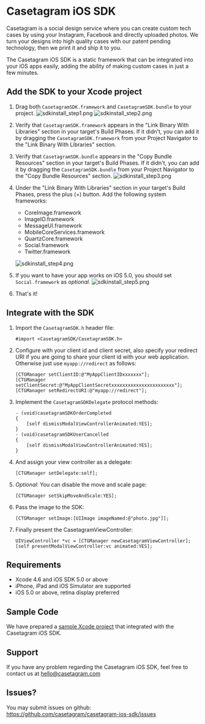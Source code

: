Casetagram iOS SDK
==================

Casetagram is a social design service where you can create custom tech cases by using your Instagram, Facebook and directly uploaded photos. We turn your designs into high quality cases with our patent pending technology, then we print it and ship it to you. 

The Casetagram iOS SDK is a static framework that can be integrated into your iOS apps easily, adding the ability of making custom cases in just a few minutes.

Add the SDK to your Xcode project
---------------------------------

1. Drag both `CasetagramSDK.framework` and `CasetagramSDK.bundle` to your project.
	![sdkinstall_step1.png](http://casetagram.github.io/casetagram-ios-sdk/images/sdkinstall_step1.png)
	![sdkinstall_step2.png](http://casetagram.github.io/casetagram-ios-sdk/images/sdkinstall_step2.png)
	
2. Verify that `CasetagramSDK.framework` appears in the "Link Binary With Libraries" section in your target's Build Phases. If it didn't, you can add it by dragging the `CasetagramSDK.framework` from your Project Navigator to the "Link Binary With Libraries" section.
	
3. Verify that `CasetagramSDK.bundle` appears in the "Copy Bundle Resources" section in your target's Build Phases. If it didn't, you can add it by dragging the `CasetagramSDK.bundle` from your Project Navigator to the "Copy Bundle Resources" section.
	![sdkinstall_step3.png](http://casetagram.github.io/casetagram-ios-sdk/images/sdkinstall_step3.png)
	
4. Under the "Link Binary With Libraries" section in your target's Build Phases, press the plus (+) button. Add the following system frameworks:  
    * CoreImage.framework
	* ImageIO.framework
	* MessageUI.framework
	* MobileCoreServices.framework
	* QuartzCore.framework
	* Social.framework
	* Twitter.framework
	
	![sdkinstall_step4.png](http://casetagram.github.io/casetagram-ios-sdk/images/sdkinstall_step4.png)
	
5. If you want to have your app works on iOS 5.0, you should set `Social.framework` as *optional*.
	![sdkinstall_step5.png](http://casetagram.github.io/casetagram-ios-sdk/images/sdkinstall_step5.png)
	
6. That's it!

Integrate with the SDK
----------------------

1. Import the `CasetagramSDK.h` header file:
	
	```
	#import <CasetagramSDK/CasetagramSDK.h>
	```

2. Configure with your client id and client secret, also specify your redirect URI if you are going to share your client id with your web application. Otherwise just use `myapp://redirect` as follows:
	
	```
	[CTGManager setClientID:@"MyAppClientIDxxxxxxx"];
	[CTGManager setClientSecret:@"MyAppClientSecretxxxxxxxxxxxxxxxxxxxxxxx"];
	[CTGManager setRedirectURI:@"myapp://redirect"];
	```
	
3. Implement the `CasetagramSDKDelegate` protocol methods:  
	
	```
	- (void)casetagramSDKOrderCompleted
	{
		[self dismissModalViewControllerAnimated:YES];
	}
	- (void)casetagramSDKUserCancelled
	{
		[self dismissModalViewControllerAnimated:YES];
	}
	```
	
4. And assign your view controller as a delegate:
	
	```
	[CTGManager setDelegate:self];
	```
	
5. *Optional:* You can disable the move and scale page:
	
	```
	[CTGManager setSkipMoveAndScale:YES];
	```
	
6. Pass the image to the SDK:
	
	```
	[CTGManager setImage:[UIImage imageNamed:@"photo.jpg"]];
	```
	
7. Finally present the CasetagramViewController:
	
	```
	UIViewController *vc = [CTGManager newCasetagramViewController];
	[self presentModalViewController:vc animated:YES];
	```

Requirements
------------

* Xcode 4.6 and iOS SDK 5.0 or above
* iPhone, iPad and iOS Simulator are supported
* iOS 5.0 or above, retina display preferred

Sample Code
-----------

We have prepared a [sample Xcode project](https://github.com/casetagram/casetagram-ios-sdk-sample) that integrated with the Casetagram iOS SDK. 

Support
-------

If you have any problem regarding the Casetagram iOS SDK, feel free to contact us at hello@casetagram.com

Issues?
-------

You may submit issues on github: https://github.com/casetagram/casetagram-ios-sdk/issues

